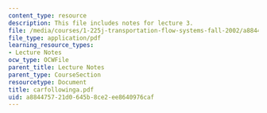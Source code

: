 ```yaml
---
content_type: resource
description: This file includes notes for lecture 3.
file: /media/courses/1-225j-transportation-flow-systems-fall-2002/a884475721d0645b8ce2ee8640976caf_carfollowinga.pdf
file_type: application/pdf
learning_resource_types:
- Lecture Notes
ocw_type: OCWFile
parent_title: Lecture Notes
parent_type: CourseSection
resourcetype: Document
title: carfollowinga.pdf
uid: a8844757-21d0-645b-8ce2-ee8640976caf
---
```

